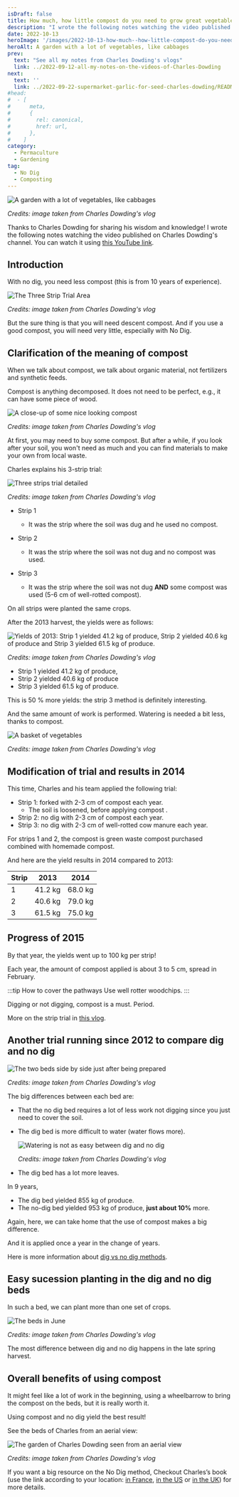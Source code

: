 ```yaml
---
isDraft: false
title: How much, how little compost do you need to grow great vegetables, by Charles Dowding
description: "I wrote the following notes watching the video published on Charles Dowding's channel"
date: 2022-10-13
heroImage: '/images/2022-10-13-how-much--how-little-compost-do-you-need-to-grow-great-vegetables-charles-dowding-hero.jpg'
heroAlt: A garden with a lot of vegetables, like cabbages
prev:
  text: "See all my notes from Charles Dowding's vlogs"
  link: ../2022-09-12-all-my-notes-on-the-videos-of-Charles-Dowding
next:
  text: ''
  link: ../2022-09-22-supermarket-garlic-for-seed-charles-dowding/README.md
#head:
#  - [
#      meta,
#      {
#        rel: canonical,
#        href: url,
#      },
#    ]
category:
  - Permaculture
  - Gardening
tag:
  - No Dig
  - Composting
---
```


![A garden with a lot of vegetables, like cabbages](./images/2022-10-13-how-much--how-little-compost-do-you-need-to-grow-great-vegetables-charles-dowding-hero.jpg)

_Credits: image taken from Charles Dowding's vlog_

Thanks to Charles Dowding for sharing his wisdom and knowledge!
I wrote the following notes watching the video published on Charles Dowding's channel.
You can watch it using [this YouTube link](https://www.youtube.com/watch?v=4APqcvo-gqE).

## Introduction

With no dig, you need less compost (this is from 10 years of experience).

![The Three Strip Trial Area](./images/three-strip-trial-area.jpg)

_Credits: image taken from Charles Dowding's vlog_

But the sure thing is that you will need descent compost. And if you use a good compost, you will need very little, especially with No Dig.

## Clarification of the meaning of compost

When we talk about compost, we talk about organic material, not fertilizers and synthetic feeds.

Compost is anything decomposed. It does not need to be perfect, e.g., it can have some piece of wood.

![A close-up of some nice looking compost](./images/close-up-compost.jpg)

_Credits: image taken from Charles Dowding's vlog_

At first, you may need to buy some compost. But after a while, if you look after your soil, you won't need as much and you can find materials to make your own from local waste.

Charles explains his 3-strip trial:

![Three strips trial detailed](./images/three-strip-trial-area-detailed.jpg)

_Credits: image taken from Charles Dowding's vlog_

- Strip 1

  - It was the strip where the soil was dug and he used no compost.

- Strip 2

  - It was the strip where the soil was not dug and no compost was used.

- Strip 3
  - It was the strip where the soil was not dug **AND** some compost was used (5-6 cm of well-rotted compost).

On all strips were planted the same crops.

After the 2013 harvest, the yields were as follows:

![Yields of 2013:  Strip 1 yielded 41.2 kg of produce, Strip 2 yielded 40.6 kg of produce and Strip 3 yielded 61.5 kg of produce.](./images/yields-from-each-strip.jpg)

_Credits: image taken from Charles Dowding's vlog_

- Strip 1 yielded 41.2 kg of produce,
- Strip 2 yielded 40.6 kg of produce
- Strip 3 yielded 61.5 kg of produce.

This is 50 % more yields: the strip 3 method is definitely interesting.

And the same amount of work is performed. Watering is needed a bit less, thanks to compost.

![A basket of vegetables](./images/a-basket-of-vegetables.jpg)

_Credits: image taken from Charles Dowding's vlog_

## Modification of trial and results in 2014

This time, Charles and his team applied the following trial:

- Strip 1: forked with 2-3 cm of compost each year.
  - The soil is loosened, before applying compost .
- Strip 2: no dig with 2-3 cm of compost each year.
- Strip 3: no dig with 2-3 cm of well-rotted cow manure each year.

For strips 1 and 2, the compost is green waste compost purchased combined with homemade compost.

And here are the yield results in 2014 compared to 2013:

| Strip | 2013    | 2014    |
| ----- | ------- | ------- |
| 1     | 41.2 kg | 68.0 kg |
| 2     | 40.6 kg | 79.0 kg |
| 3     | 61.5 kg | 75.0 kg |

## Progress of 2015

By that year, the yields went up to 100 kg per strip!

Each year, the amount of compost applied is about 3 to 5 cm, spread in February.

:::tip How to cover the pathways
Use well rotter woodchips.
:::

Digging or not digging, compost is a must. Period.

More on the strip trial in [this vlog](https://www.youtube.com/watch?v=XA4VdUaJR7w).

## Another trial running since 2012 to compare dig and no dig

![The two beds side by side just after being prepared](./images/beds-of-another-trial.jpg)

_Credits: image taken from Charles Dowding's vlog_

The big differences between each bed are:

- That the no dig bed requires a lot of less work not digging since you just need to cover the soil.
- The dig bed is more difficult to water (water flows more).

  ![Watering is not as easy between dig and no dig](./images/watering-difference-between-di-and-no-dig.jpg)

  _Credits: image taken from Charles Dowding's vlog_

- The dig bed has a lot more leaves.

In 9 years,

- The dig bed yielded 855 kg of produce.
- The no-dig bed yielded 953 kg of produce, **just about 10%** more.

Again, here, we can take home that the use of compost makes a big difference.

And it is applied once a year in the change of years.

Here is more information about [dig vs no dig methods](https://www.youtube.com/watch?v=Ba0qPjF_wNI).

## Easy sucession planting in the dig and no dig beds

In such a bed, we can plant more than one set of crops.

![The beds in June](./images/beds-beginning-of-june.jpg)

_Credits: image taken from Charles Dowding's vlog_

The most difference between dig and no dig happens in the late spring harvest.

## Overall benefits of using compost

It might feel like a lot of work in the beginning, using a wheelbarrow to bring the compost on the beds, but it is really worth it.

Using compost and no dig yield the best result!

See the beds of Charles from an aerial view:

![The garden of Charles Dowding seen from an aerial view](./images/beds-seen-from-above.jpg)

_Credits: image taken from Charles Dowding's vlog_

If you want a big resource on the No Dig method, Checkout Charles’s book (use the link according to your location: [in France](https://amzn.to/3ELjByW), [in the US](https://amzn.to/3SROzJm) or [in the UK](https://amzn.to/3Nlrpd1)) for more details.
